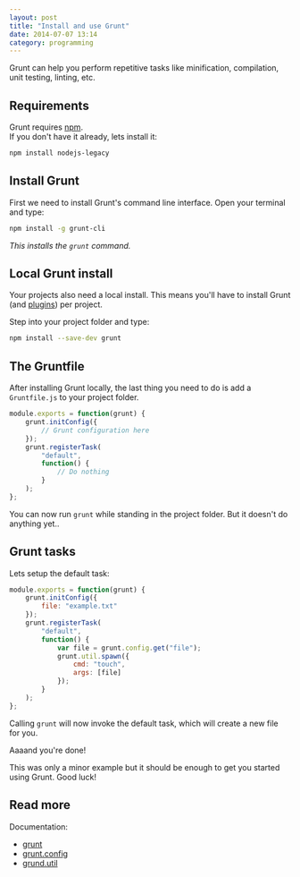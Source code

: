 ```yaml
---
layout: post
title: "Install and use Grunt"
date: 2014-07-07 13:14
category: programming
---
```


Grunt can help you perform repetitive tasks like minification, compilation, unit testing, linting, etc.

## Requirements

Grunt requires [npm](https://www.npmjs.org/).  
If you don't have it already, lets install it:

```bash
npm install nodejs-legacy
```

## Install Grunt

First we need to install Grunt's command line interface. Open your terminal and type:

```bash
npm install -g grunt-cli
```

_This installs the `grunt` command._

## Local Grunt install

Your projects also need a local install.
This means you'll have to install Grunt (and [plugins](http://gruntjs.com/plugins)) per project.

Step into your project folder and type:

```bash
npm install --save-dev grunt
```

## The Gruntfile

After installing Grunt locally, the last thing you need to do is add a `Gruntfile.js` to your project folder.

```js
module.exports = function(grunt) {
	grunt.initConfig({
		// Grunt configuration here
	});
	grunt.registerTask(
		"default",
		function() {
			// Do nothing
		}
	);
};
```

You can now run `grunt` while standing in the project folder.
But it doesn't do anything yet..

## Grunt tasks

Lets setup the default task:

```js
module.exports = function(grunt) {
	grunt.initConfig({
		file: "example.txt"
	});
	grunt.registerTask(
		"default",
		function() {
			var file = grunt.config.get("file");
			grunt.util.spawn({
				cmd: "touch",
				args: [file]
			});
		}
	);
};
```

Calling `grunt` will now invoke the default task, which will create a new file for you.

Aaaand you're done!

This was only a minor example but it should be enough to get you started using Grunt.
Good luck!

## Read more

Documentation:

- [grunt](http://gruntjs.com/api/grunt)
- [grunt.config](http://gruntjs.com/api/grunt.config)
- [grund.util](http://gruntjs.com/api/grunt.util)
